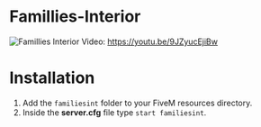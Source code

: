 # Famillies-Interior
![Famillies Interior](https://repository-images.githubusercontent.com/200733774/f60d3d00-b7e4-11e9-8881-e151708f6b0d)
Video: https://youtu.be/9JZyucEjiBw
# Installation
1. Add the `familiesint` folder to your FiveM resources directory.
2. Inside the **server.cfg** file type `start familiesint`.

